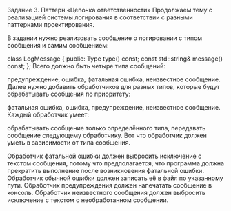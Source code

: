 Задание 3. Паттерн «Цепочка ответственности»
Продолжаем тему с реализацией системы логирования в соответствии с разными паттернами проектирования.

В задании нужно реализовать сообщение о логировании с типом сообщения и самим сообщением:

class LogMessage {
public:
    Type type() const;
    const std::string& message() const;
};
Всего должно быть четыре типа сообщений:

предупреждение,
ошибка,
фатальная ошибка,
неизвестное сообщение.
Далее нужно добавить обработчиков для разных типов, которые будут обрабатывать сообщения по приоритету:

фатальная ошибка,
ошибка,
предупреждение,
неизвестное сообщение.
Каждый обработчик умеет:

обрабатывать сообщение только определённого типа,
передавать сообщение следующему обработчику.
Вот что обработчик должен уметь в зависимости от типа сообщения.

Обработчик фатальной ошибки должен выбросить исключение с текстом сообщения, потому что предполагается, что программа должна прекратить выполнение после возникновения фатальной ошибки.
Обработчик обычной ошибки должен записать её в файл по указанному пути.
Обработчик предупреждения должен напечатать сообщение в консоль.
Обработчик неизвестного сообщения должен выбросить исключение с текстом о необработанном сообщении.